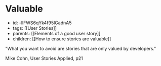 # Valuable
* id: -llFWS6qYk4f95lGadnA5
* tags: [[User Stories]]
* parents: [[Elements of a good user story]]
* children: [[How to ensure stories are valuable]]

"What you want to avoid are stories that are only valued by developers."

Mike Cohn, User Stories Applied, p21